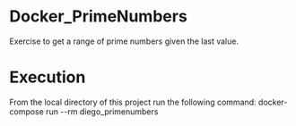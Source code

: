 # Docker_PrimeNumbers
Exercise to get a range of prime numbers given the last value.

# Execution
From the local directory of this project run the following command:
docker-compose run --rm diego_primenumbers

